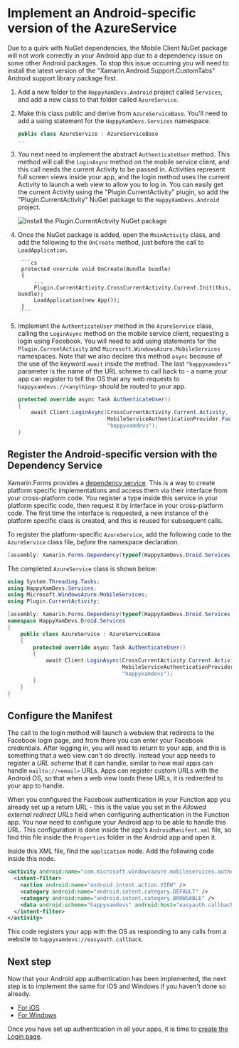 # Implement an Android-specific version of the AzureService

Due to a quirk with NuGet dependencies, the Mobile Client NuGet package will not work correctly in your Android app due to a dependency issue on some other Android packages. To stop this issue occurring you will need to install the latest version of the "Xamarin.Android.Support.CustomTabs" Android support library package first.

1. Add a new folder to the `HappyXamDevs.Android` project called `Services`, and add a new class to that folder called `AzureService`.

2. Make this class public and derive from `AzureServiceBase`. You'll need to add a using statement for the `HappyXamDevs.Services` namespace.

    ```cs
    public class AzureService : AzureServiceBase
    ...
    ```

3. You next need to implement the abstract `AuthenticateUser` method. This method will call the `LoginAsync` method on the mobile service client, and this call needs the current Activity to be passed in. Activities represent full screen views inside your app, and the login method uses the current Activity to launch a web view to allow you to log in. You can easily get the current Activity using the "Plugin.CurrentActivity" plugin, so add the "Plugin.CurrentActivity" NuGet package to the `HappyXamDevs.Android` project.

    ![Install the Plugin.CurrentActivity NuGet package](.,./Images/VS2017AddCurrentActivityNuget.png)

4. Once the NuGet package is added, open the `MainActivity` class, and add the following to the `OnCreate` method, just before the call to `LoadApplication`.

        ```cs
        protected override void OnCreate(Bundle bundle)
        {
            ...
            Plugin.CurrentActivity.CrossCurrentActivity.Current.Init(this, bundle);
            LoadApplication(new App());
        }
        ```

5. Implement the `AuthenticateUser` method in the `AzureService` class, calling the `LoginAsync` method on the mobile service client, requesting a login using Facebook. You will need to add using statements for the `Plugin.CurrentActivity` and `Microsoft.WindowsAzure.MobileServices` namespaces. Note that we also declare this method `async` because of the use of the keyword `await` inside the method. The last `"happyxamdevs"` parameter is the name of the URL scheme to call back to - a name your app can register to tell the OS that any web requests to `happyxamdevs://<anything>` should be routed to your app.

    ```cs
    protected override async Task AuthenticateUser()
    {
        await Client.LoginAsync(CrossCurrentActivity.Current.Activity,
                                MobileServiceAuthenticationProvider.Facebook,
                                "happyxamdevs");
    }
    ```

## Register the Android-specific version with the Dependency Service

Xamarin.Forms provides a [dependency service](https://docs.microsoft.com/xamarin/xamarin-forms/app-fundamentals/dependency-service/?WT.mc_id=mobileappsoftomorrow-workshop-jabenn). This is a way to create platform specific implementations and access them via their interface from your cross-platform code. You register a type inside this service in your platform specific code, then request it by interface in your cross-platform code. The first time the interface is requested, a new instance of the platform specific class is created, and this is reused for subsequent calls.

To register the platform-specific `AzureService`, add the following code to the `AzureService` class file, *before* the namespace declaration.

```cs
[assembly: Xamarin.Forms.Dependency(typeof(HappyXamDevs.Droid.Services.AzureService))]
```

The completed `AzureService` class is shown below:

```cs
using System.Threading.Tasks;
using HappyXamDevs.Services;
using Microsoft.WindowsAzure.MobileServices;
using Plugin.CurrentActivity;

[assembly: Xamarin.Forms.Dependency(typeof(HappyXamDevs.Droid.Services.AzureService))]
namespace HappyXamDevs.Droid.Services
{
    public class AzureService : AzureServiceBase
    {
        protected override async Task AuthenticateUser()
        {
            await Client.LoginAsync(CrossCurrentActivity.Current.Activity,
                                    MobileServiceAuthenticationProvider.Facebook,
                                    "happyxamdevs");
        }
    }
}
```

## Configure the Manifest

The call to the login method will launch a webview that redirects to the Facebook login page, and from there you can enter your Facebook credentials. After logging in, you will need to return to your app, and this is something that a web view can't do directly. Instead your app needs to register a _URL scheme_ that it can handle, similar to how mail apps can handle `mailto://<email>` URLs. Apps can register custom URLs with the Android OS, so that when a web view loads these URLs, it is redirected to your app to handle.

When you configured the Facebook authentication in your Function app you already set up a return URL - this is the value you set in the _Allowed external redirect URLs_ field when configuring authentication in the Function app. You now need to configure your Android app to be able to handle this URL. This configuration is done inside the app's `AndroidManifest.xml` file, so find this file inside the `Properties` folder in the Android app and open it.

Inside this XML file, find the `application` node. Add the following code inside this node.

```xml
<activity android:name="com.microsoft.windowsazure.mobileservices.authentication.RedirectUrlActivity" android:launchMode="singleTop" android:noHistory="true">
  <intent-filter>
    <action android:name="android.intent.action.VIEW" />
    <category android:name="android.intent.category.DEFAULT" />
    <category android:name="android.intent.category.BROWSABLE" />
    <data android:scheme="happyxamdevs" android:host="easyauth.callback" />
  </intent-filter>
</activity>
```

This code registers your app with the OS as responding to any calls from a website to `happyxamdevs://easyauth.callback`.

## Next step

Now that your Android app authentication has been implemented, the next step is to implement the same for iOS and Windows if you haven't done so already.

* [For iOS](./3_2-CreateAnAzureServiceInTheMobileAppIos.md)
* [For Windows](./3_3-CreateAnAzureServiceInTheMobileAppWin.md)

Once you have set up authentication in all your apps, it is time to [create the Login page](./4-CreateLoginPage.md).